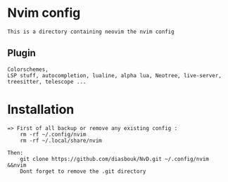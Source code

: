 # Nvim config

    This is a directory containing neovim the nvim config
## Plugin 
    Colorschemes,
    LSP stuff, autocompletion, lualine, alpha lua, Neotree, live-server, treesitter, telescope ...
# Installation 
    => First of all backup or remove any existing config :
        rm -rf ~/.config/nvim 
        rm -rf ~/.local/share/nvim 
    
    Then:
        git clone https://github.com/diasbouk/NvD.git ~/.config/nvim &&nvim 
        Dont forget to remove the .git directory

